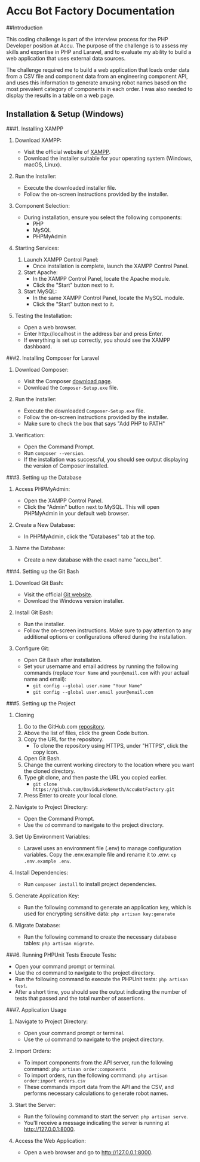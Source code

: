 # Accu Bot Factory Documentation

##Introduction

This coding challenge is part of the interview process for the PHP Developer position at Accu. The purpose of the challenge is to assess my skills and expertise in PHP and Laravel, and to evaluate my ability to build a web application that uses external data sources.

The challenge required me to build a web application that loads order data from a CSV file and component data from an engineering component API, and uses this information to generate amusing robot names based on the most prevalent category of components in each order. I was also needed to display the results in a table on a web page.

## Installation & Setup (Windows)

###1. Installing XAMPP
1. Download XAMPP:
   - Visit the official website of [XAMPP](https://www.apachefriends.org/download.html).
   - Download the installer suitable for your operating system (Windows, macOS, Linux).


2. Run the Installer:
    - Execute the downloaded installer file.
    - Follow the on-screen instructions provided by the installer.


3. Component Selection:
   - During installation, ensure you select the following components:
     - PHP
     - MySQL
     - PHPMyAdmin


4. Starting Services:
   1. Launch XAMPP Control Panel:
      - Once installation is complete, launch the XAMPP Control Panel.
   2. Start Apache:
      - In the XAMPP Control Panel, locate the Apache module. 
      - Click the "Start" button next to it. 
   3. Start MySQL:
      - In the same XAMPP Control Panel, locate the MySQL module. 
      - Click the "Start" button next to it.


5. Testing the Installation:
   - Open a web browser.
   - Enter http://localhost in the address bar and press Enter.
   - If everything is set up correctly, you should see the XAMPP dashboard.

###2. Installing Composer for Laravel
1. Download Composer:
    - Visit the  Composer [download page](https://getcomposer.org/download/).
    - Download the `Composer-Setup.exe` file.


2. Run the Installer:
    - Execute the downloaded `Composer-Setup.exe` file.
    - Follow the on-screen instructions provided by the installer.
    - Make sure to check the box that says "Add PHP to PATH"


3. Verification:
    - Open the Command Prompt.
    - Run `composer --version`.
    - If the installation was successful, you should see output displaying the version of Composer installed.

###3. Setting up the Database
1. Access PHPMyAdmin:
    - Open the XAMPP Control Panel.
    - Click the "Admin" button next to MySQL. This will open PHPMyAdmin in your default web browser.


2. Create a New Database:
    - In PHPMyAdmin, click the "Databases" tab at the top.


3. Name the Database:
    - Create a new database with the exact name "accu_bot".

###4. Setting up the Git Bash
1. Download Git Bash:
    - Visit the official [Git website](https://git-scm.com/downloads).
    - Download the Windows version installer.


2. Install Git Bash:
    - Run the installer.
    - Follow the on-screen instructions. Make sure to pay attention to any additional options or configurations offered during the installation.


3. Configure Git:
    - Open Git Bash after installation.
    - Set your username and email address by running the following commands (replace `Your Name` and `your@email.com` with your actual name and email):
      - `git config --global user.name "Your Name"`
      - `git config --global user.email your@email.com`

###5. Setting up the Project
1. Cloning
   1. Go to the GitHub.com [repository](https://github.com/DavidLokeNemeth/AccuBotFactory).
   2. Above the list of files, click the green Code button.
   3. Copy the URL for the repository.
      - To clone the repository using HTTPS, under "HTTPS", click the copy icon.
   4. Open Git Bash.
   5. Change the current working directory to the location where you want the cloned directory.
   6. Type git clone, and then paste the URL you copied earlier.
      - `git clone https://github.com/DavidLokeNemeth/AccuBotFactory.git`
   7. Press Enter to create your local clone.


2. Navigate to Project Directory:
    - Open the Command Prompt.
    - Use the `cd` command to navigate to the project directory.


3. Set Up Environment Variables:
    - Laravel uses an environment file (.env) to manage configuration variables. Copy the .env.example file and rename it to .env: `cp .env.example .env`.


4. Install Dependencies:
    - Run `composer install` to install project dependencies.


5. Generate Application Key:
    - Run the following command to generate an application key, which is used for encrypting sensitive data: `php artisan key:generate`


6. Migrate Database:
    - Run the following command to create the necessary database tables: `php artisan migrate`.


###6. Running PHPUnit Tests
Execute Tests:
 - Open your command prompt or terminal.
 - Use the `cd` command to navigate to the project directory.
 - Run the following command to execute the PHPUnit tests: `php artisan test`.
 - After a short time, you should see the output indicating the number of tests that passed and the total number of assertions.



###7. Application Usage
1. Navigate to Project Directory:
   - Open your command prompt or terminal.
   - Use the `cd` command to navigate to the project directory.


2. Import Orders:
    - To import components from the API server, run the following command: `php artisan order:components`
    - To import orders, run the following command: `php artisan order:import orders.csv`
    - These commands import data from the API and the CSV, and performs necessary calculations to generate robot names.


3. Start the Server:
    - Run the following command to start the server: `php artisan serve`.
    - You'll receive a message indicating the server is running at http://127.0.0.1:8000.


4. Access the Web Application:
    - Open a web browser and go to http://127.0.0.1:8000.
